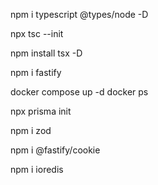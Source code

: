 npm i typescript @types/node -D

 npx tsc --init


 npm install tsx -D


 npm i fastify

 docker compose up -d
 docker ps

 npx prisma init


 npm i zod

 npm i @fastify/cookie


  npm i ioredis